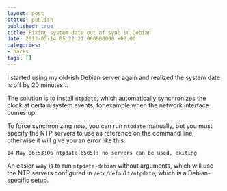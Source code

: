 ```yaml
---
layout: post
status: publish
published: true
title: Fixing system date out of sync in Debian
date: 2013-05-14 05:22:21.000000000 +02:00
categories:
- hacks
tags: []
---
```

I started using my old-ish Debian server again and realized the system date is off by 20 minutes...

The solution is to install `ntpdate`, which automatically synchronizes the clock at certain system events, for example when the network interface comes up.

To force synchronizing *now*, you can run `ntpdate` manually, but you must specify the NTP servers to use as reference on the command line, otherwise it will give you an error like this:

```
14 May 06:53:06 ntpdate[6505]: no servers can be used, exiting
```

An easier way is to run `ntpdate-debian` without arguments, which will use the NTP servers configured in `/etc/default/ntpdate`, which is a Debian-specific setup.
